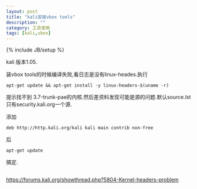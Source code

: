 ```yaml
---
layout: post
title: "kali安装vbox tools"
description: ""
category: 工具使用
tags: [kali,vbox]
---
```

{% include JB/setup %}

kali 版本1.05.

装vbox tools的时候编译失败,看日志是没有linux-heades.执行

	apt-get update && apt-get install -y linux-headers-$(uname -r)
	

提示找不到 3.7-trunk-pae的内核.然后差资料发现可能是源的问题.默认source.lst只有security.kali.org一个源.

添加

	deb http://http.kali.org/kali kali main contrib non-free

后

	apt-get update

搞定.

##  ##
https://forums.kali.org/showthread.php?5804-Kernel-headers-problem
